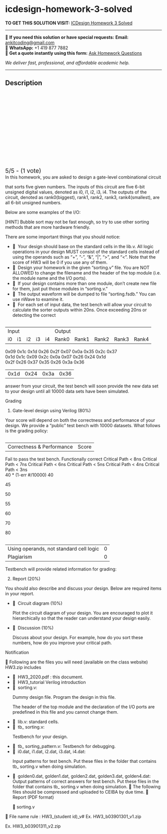 # icdesign-homework-3-solved
**TO GET THIS SOLUTION VISIT:** [ICDesign Homework 3 Solved](https://www.ankitcodinghub.com/product/icdesign-homework-3-solved/)


---

📩 **If you need this solution or have special requests:** **Email:** ankitcoding@gmail.com  
📱 **WhatsApp:** +1 419 877 7882  
📄 **Get a quote instantly using this form:** [Ask Homework Questions](https://www.ankitcodinghub.com/services/ask-homework-questions/)

*We deliver fast, professional, and affordable academic help.*

---

<h2>Description</h2>



<div class="kk-star-ratings kksr-auto kksr-align-center kksr-valign-top" data-payload="{&quot;align&quot;:&quot;center&quot;,&quot;id&quot;:&quot;93484&quot;,&quot;slug&quot;:&quot;default&quot;,&quot;valign&quot;:&quot;top&quot;,&quot;ignore&quot;:&quot;&quot;,&quot;reference&quot;:&quot;auto&quot;,&quot;class&quot;:&quot;&quot;,&quot;count&quot;:&quot;1&quot;,&quot;legendonly&quot;:&quot;&quot;,&quot;readonly&quot;:&quot;&quot;,&quot;score&quot;:&quot;5&quot;,&quot;starsonly&quot;:&quot;&quot;,&quot;best&quot;:&quot;5&quot;,&quot;gap&quot;:&quot;4&quot;,&quot;greet&quot;:&quot;Rate this product&quot;,&quot;legend&quot;:&quot;5\/5 - (1 vote)&quot;,&quot;size&quot;:&quot;24&quot;,&quot;title&quot;:&quot;ICDesign Homework 3 Solved&quot;,&quot;width&quot;:&quot;138&quot;,&quot;_legend&quot;:&quot;{score}\/{best} - ({count} {votes})&quot;,&quot;font_factor&quot;:&quot;1.25&quot;}">

<div class="kksr-stars">

<div class="kksr-stars-inactive">
            <div class="kksr-star" data-star="1" style="padding-right: 4px">


<div class="kksr-icon" style="width: 24px; height: 24px;"></div>
        </div>
            <div class="kksr-star" data-star="2" style="padding-right: 4px">


<div class="kksr-icon" style="width: 24px; height: 24px;"></div>
        </div>
            <div class="kksr-star" data-star="3" style="padding-right: 4px">


<div class="kksr-icon" style="width: 24px; height: 24px;"></div>
        </div>
            <div class="kksr-star" data-star="4" style="padding-right: 4px">


<div class="kksr-icon" style="width: 24px; height: 24px;"></div>
        </div>
            <div class="kksr-star" data-star="5" style="padding-right: 4px">


<div class="kksr-icon" style="width: 24px; height: 24px;"></div>
        </div>
    </div>

<div class="kksr-stars-active" style="width: 138px;">
            <div class="kksr-star" style="padding-right: 4px">


<div class="kksr-icon" style="width: 24px; height: 24px;"></div>
        </div>
            <div class="kksr-star" style="padding-right: 4px">


<div class="kksr-icon" style="width: 24px; height: 24px;"></div>
        </div>
            <div class="kksr-star" style="padding-right: 4px">


<div class="kksr-icon" style="width: 24px; height: 24px;"></div>
        </div>
            <div class="kksr-star" style="padding-right: 4px">


<div class="kksr-icon" style="width: 24px; height: 24px;"></div>
        </div>
            <div class="kksr-star" style="padding-right: 4px">


<div class="kksr-icon" style="width: 24px; height: 24px;"></div>
        </div>
    </div>
</div>


<div class="kksr-legend" style="font-size: 19.2px;">
            5/5 - (1 vote)    </div>
    </div>
<div class="page" title="Page 1">
<div class="layoutArea">
<div class="column">
In this homework, you are asked to design a gate-level combinational circuit

that sorts five given numbers. The inputs of this circuit are five 6-bit unsigned digital values, denoted as i0, i1, i2, i3, i4. The outputs of the circuit, denoted as rank0(biggest), rank1, rank2, rank3, rank4(smallest), are all 6-bit unsigned numbers.

</div>
</div>
<div class="layoutArea">
<div class="column">
Below are some examples of the I/O:

[HINT] Bubble sort may not be fast enough, so try to use other sorting methods that are more hardware friendly.

There are some important things that you should notice:

<ul>
<li> &nbsp;Your design should base on the standard cells in the lib.v. All logic operations
in your design MUST consist of the standard cells instead of using the operands such as “+”, ”-”, “&amp;”, “|”, “&gt;”, and “&lt;”. Note that the score of HW3 will be 0 if you use any of them.
</li>
<li> &nbsp;Design your homework in the given “sorting.v” file. You are NOT ALLOWED to change the filename and the header of the top module (i.e. the module name and the I/O ports).</li>
<li> &nbsp;If your design contains more than one module, don’t create new file for them, just put those modules in “sorting.v.”</li>
<li> &nbsp;The output waveform will be dumped to file “sorting.fsdb.” You can use nWave to examine it.</li>
<li> &nbsp;For each set of input data, the test bench will allow your circuit to calculate the sorter outputs within 20ns. Once exceeding 20ns or detecting the correct</li>
</ul>
</div>
</div>
<table>
<tbody>
<tr>
<td colspan="5" rowspan="1">
<div class="layoutArea">
<div class="column">
Input

</div>
</div>
</td>
<td colspan="5" rowspan="1">
<div class="layoutArea">
<div class="column">
Output

</div>
</div>
</td>
</tr>
<tr>
<td>
<div class="layoutArea">
<div class="column">
i0

</div>
</div>
</td>
<td>
<div class="layoutArea">
<div class="column">
i1

</div>
</div>
</td>
<td>
<div class="layoutArea">
<div class="column">
i2

</div>
</div>
</td>
<td>
<div class="layoutArea">
<div class="column">
i3

</div>
</div>
</td>
<td>
<div class="layoutArea">
<div class="column">
i4

</div>
</div>
</td>
<td>
<div class="layoutArea">
<div class="column">
Rank0

</div>
</div>
</td>
<td>
<div class="layoutArea">
<div class="column">
Rank1

</div>
</div>
</td>
<td>
<div class="layoutArea">
<div class="column">
Rank2

</div>
</div>
</td>
<td>
<div class="layoutArea">
<div class="column">
Rank3

</div>
</div>
</td>
<td>
<div class="layoutArea">
<div class="column">
Rank4

</div>
</div>
</td>
</tr>
</tbody>
</table>
<div class="layoutArea">
<div class="column">
0x09 0x1c 0x1d 0x26 0x2f 0x07 0x0a 0x35 0x2c 0x37

</div>
<div class="column">
0x1d 0x1c 0x09 0x2c 0x0a 0x07 0x26 0x24 0x1d

</div>
</div>
<div class="layoutArea">
<div class="column">
0x2f 0x26 0x37 0x35 0x26 0x3a 0x36

</div>
</div>
<table>
<tbody>
<tr>
<td>
<div class="layoutArea">
<div class="column">
0x1d

</div>
</div>
</td>
<td>
<div class="layoutArea">
<div class="column">
0x24

</div>
</div>
</td>
<td>
<div class="layoutArea">
<div class="column">
0x3a

</div>
</div>
</td>
<td>
<div class="layoutArea">
<div class="column">
0x36

</div>
</div>
</td>
</tr>
</tbody>
</table>
</div>
<div class="page" title="Page 2">
<div class="layoutArea">
<div class="column">
answer from your circuit, the test bench will soon provide the new data set to your design until all 10000 data sets have been simulated.

Grading

1. Gate-level design using Verilog (80%)

Your score will depend on both the correctness and performance of your design. We provide a “public” test bench with 10000 datasets. What follows is the grading policy:

</div>
</div>
<table>
<tbody>
<tr>
<td>
<div class="layoutArea">
<div class="column">
Correctness &amp; Performance

</div>
</div>
</td>
<td>
<div class="layoutArea">
<div class="column">
Score

</div>
</div>
</td>
</tr>
</tbody>
</table>
<div class="layoutArea">
<div class="column">
Fail to pass the test bench. Functionally correct Critical Path &lt; 8ns Critical Path &lt; 7ns Critical Path &lt; 6ns Critical Path &lt; 5ns Critical Path &lt; 4ns Critical Path &lt; 3ns

</div>
<div class="column">
40 * (1-err #/10000) 40

45

50

55

60

70

80

</div>
</div>
<table>
<tbody>
<tr>
<td>
<div class="layoutArea">
<div class="column">
Using operands, not standard cell logic

</div>
</div>
</td>
<td>
<div class="layoutArea">
<div class="column">
0

</div>
</div>
</td>
</tr>
<tr>
<td>
<div class="layoutArea">
<div class="column">
Plagiarism

</div>
</div>
</td>
<td>
<div class="layoutArea">
<div class="column">
0

</div>
</div>
</td>
</tr>
</tbody>
</table>
<div class="layoutArea">
<div class="column">
Testbench will provide related information for grading:

2. Report (20%)

You should also describe and discuss your design. Below are required items in your report.

<ul>
<li> &nbsp;Circuit diagram (10%)

Plot the circuit diagram of your design. You are encouraged to plot it hierarchically so that the reader can understand your design easily.</li>
<li> &nbsp;Discussion (10%)

Discuss about your design. For example, how do you sort these numbers, how do you improve your critical path.</li>
</ul>
</div>
</div>
</div>
<div class="page" title="Page 3">
<div class="layoutArea">
<div class="column">
Notification

 Following are the files you will need (available on the class website) HW3.zip includes

<ul>
<li> &nbsp;HW3_2020.pdf : this document.</li>
<li> &nbsp;HW3_tutorial Verilog introduction</li>
<li> &nbsp;sorting.v:

Dummy design file. Program the design in this file.

The header of the top module and the declaration of the I/O ports are predefined in this file and you cannot change them.</li>
<li> &nbsp;lib.v: standard cells.</li>
<li> &nbsp;tb_ sorting.v:

Testbench for your design.</li>
<li> &nbsp;tb_ sorting_pattern.v: Testbench for debugging.</li>
<li> &nbsp;i0.dat, i1.dat, i2.dat, i3.dat, i4.dat:

Input patterns for test bench. Put these files in the folder that contains tb_ sorting.v when doing simulation.</li>
<li> &nbsp;golden0.dat, golden1.dat, golden2.dat, golden3.dat, golden4.dat: Output patterns of correct answers for test bench. Put these files in the folder that contains tb_ sorting.v when doing simulation.
 The following files should be compressed and uploaded to CEIBA by due time.  Report (PDF format)

 sorting.v
</li>
</ul>
 File name rule : HW3_(student id)_v# Ex. HW3_b03901301_v1.zip

Ex. HW3_b03901311_v2.zip

</div>
</div>
</div>
